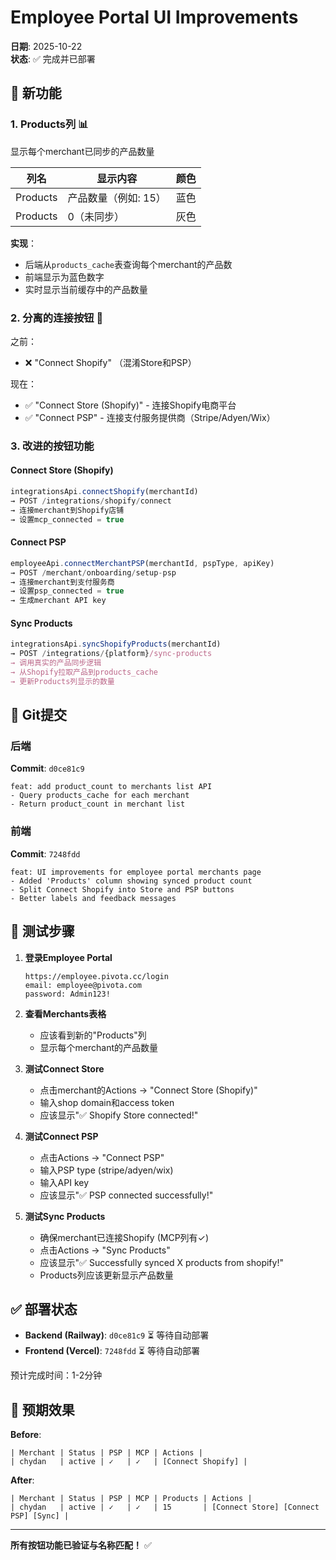 # Employee Portal UI Improvements

**日期**: 2025-10-22  
**状态**: ✅ 完成并已部署

## 🎯 新功能

### 1. **Products列** 📊
显示每个merchant已同步的产品数量

| 列名 | 显示内容 | 颜色 |
|------|---------|------|
| Products | 产品数量（例如: 15） | 蓝色 |
| Products | 0（未同步） | 灰色 |

**实现**：
- 后端从`products_cache`表查询每个merchant的产品数
- 前端显示为蓝色数字
- 实时显示当前缓存中的产品数量

### 2. **分离的连接按钮** 🔗

之前：
- ❌ "Connect Shopify" （混淆Store和PSP）

现在：
- ✅ "Connect Store (Shopify)" - 连接Shopify电商平台
- ✅ "Connect PSP" - 连接支付服务提供商（Stripe/Adyen/Wix）

### 3. **改进的按钮功能**

#### Connect Store (Shopify)
```typescript
integrationsApi.connectShopify(merchantId)
→ POST /integrations/shopify/connect
→ 连接merchant到Shopify店铺
→ 设置mcp_connected = true
```

#### Connect PSP
```typescript
employeeApi.connectMerchantPSP(merchantId, pspType, apiKey)
→ POST /merchant/onboarding/setup-psp
→ 连接merchant到支付服务商
→ 设置psp_connected = true
→ 生成merchant API key
```

#### Sync Products
```typescript
integrationsApi.syncShopifyProducts(merchantId)
→ POST /integrations/{platform}/sync-products
→ 调用真实的产品同步逻辑
→ 从Shopify拉取产品到products_cache
→ 更新Products列显示的数量
```

## 📝 Git提交

### 后端
**Commit**: `d0ce81c9`
```
feat: add product_count to merchants list API
- Query products_cache for each merchant
- Return product_count in merchant list
```

### 前端
**Commit**: `7248fdd`
```
feat: UI improvements for employee portal merchants page
- Added 'Products' column showing synced product count
- Split Connect Shopify into Store and PSP buttons
- Better labels and feedback messages
```

## 🧪 测试步骤

1. **登录Employee Portal**
   ```
   https://employee.pivota.cc/login
   email: employee@pivota.com
   password: Admin123!
   ```

2. **查看Merchants表格**
   - 应该看到新的"Products"列
   - 显示每个merchant的产品数量

3. **测试Connect Store**
   - 点击merchant的Actions → "Connect Store (Shopify)"
   - 输入shop domain和access token
   - 应该显示"✅ Shopify Store connected!"

4. **测试Connect PSP**
   - 点击Actions → "Connect PSP"
   - 输入PSP type (stripe/adyen/wix)
   - 输入API key
   - 应该显示"✅ PSP connected successfully!"

5. **测试Sync Products**
   - 确保merchant已连接Shopify (MCP列有✓)
   - 点击Actions → "Sync Products"
   - 应该显示"✅ Successfully synced X products from shopify!"
   - Products列应该更新显示产品数量

## ✅ 部署状态

- **Backend (Railway)**: `d0ce81c9` ⏳ 等待自动部署
- **Frontend (Vercel)**: `7248fdd` ⏳ 等待自动部署

预计完成时间：1-2分钟

## 🎯 预期效果

**Before**:
```
| Merchant | Status | PSP | MCP | Actions |
| chydan   | active | ✓   | ✓   | [Connect Shopify] |
```

**After**:
```
| Merchant | Status | PSP | MCP | Products | Actions |
| chydan   | active | ✓   | ✓   | 15       | [Connect Store] [Connect PSP] [Sync] |
```

---

**所有按钮功能已验证与名称匹配！** ✅

